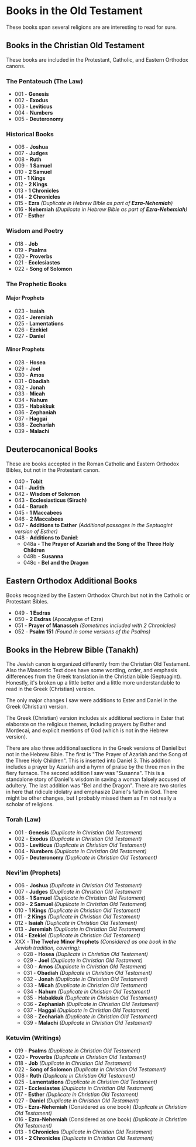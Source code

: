 # Books in the Old Testament
These books span several religions are are interesting to read for sure.

## Books in the Christian Old Testament
These books are included in the Protestant, Catholic, and Eastern Orthodox canons.

### The Pentateuch (The Law)
- 001 - **Genesis**  
- 002 - **Exodus**  
- 003 - **Leviticus**  
- 004 - **Numbers**  
- 005 - **Deuteronomy**  

### Historical Books
- 006 - **Joshua**  
- 007 - **Judges**  
- 008 - **Ruth**  
- 009 - **1 Samuel**  
- 010 - **2 Samuel**  
- 011 - **1 Kings**  
- 012 - **2 Kings**  
- 013 - **1 Chronicles**  
- 014 - **2 Chronicles**  
- 015 - **Ezra**  *(Duplicate in Hebrew Bible as part of **Ezra-Nehemiah**)*  
- 016 - **Nehemiah**  *(Duplicate in Hebrew Bible as part of **Ezra-Nehemiah**)*  
- 017 - **Esther**  

### Wisdom and Poetry
- 018 - **Job**  
- 019 - **Psalms**  
- 020 - **Proverbs**  
- 021 - **Ecclesiastes**  
- 022 - **Song of Solomon**  

### The Prophetic Books
#### Major Prophets
- 023 - **Isaiah**  
- 024 - **Jeremiah**  
- 025 - **Lamentations**  
- 026 - **Ezekiel**  
- 027 - **Daniel**  
#### Minor Prophets
- 028 - **Hosea**  
- 029 - **Joel**  
- 030 - **Amos**  
- 031 - **Obadiah**  
- 032 - **Jonah**  
- 033 - **Micah**  
- 034 - **Nahum**  
- 035 - **Habakkuk**  
- 036 - **Zephaniah**  
- 037 - **Haggai**  
- 038 - **Zechariah**  
- 039 - **Malachi**  

## Deuterocanonical Books
These are books accepted in the Roman Catholic and Eastern Orthodox Bibles, but not in the Protestant canon.

- 040 - **Tobit**  
- 041 - **Judith**  
- 042 - **Wisdom of Solomon**  
- 043 - **Ecclesiasticus (Sirach)**  
- 044 - **Baruch**  
- 045 - **1 Maccabees**  
- 046 - **2 Maccabees**  
- 047 - **Additions to Esther**  *(Additional passages in the Septuagint version of Esther)*  
- 048 - **Additions to Daniel**:  
  - 048a - **The Prayer of Azariah and the Song of the Three Holy Children**  
  - 048b - **Susanna**  
  - 048c - **Bel and the Dragon**  

## Eastern Orthodox Additional Books
Books recognized by the Eastern Orthodox Church but not in the Catholic or Protestant Bibles.

- 049 - **1 Esdras**  
- 050 - **2 Esdras** (Apocalypse of Ezra)  
- 051 - **Prayer of Manasseh**  *(Sometimes included with 2 Chronicles)*  
- 052 - **Psalm 151**  *(Found in some versions of the Psalms)*  


## Books in the Hebrew Bible (Tanakh)
The Jewish canon is organized differently from the Christian Old Testament. Also the Masoretic Text does have some 
wording, order, and emphasis differences from the Greek translation in the Christian bible (Septuagint). Honestly, it's 
broken up a little better and a little more understandable to read in the Greek (Christian) version.

The only major changes I saw were additions to Ester and Daniel in the Greek (Christian) version. 

The Greek (Christian) version includes six additional sections in Ester that elaborate on the religious themes, 
including prayers by Esther and Mordecai, and explicit mentions of God (which is not in the Hebrew version).

There are also three additional sections in the Greek versions of Daniel but not in the Hebrew Bible. The first is 
"The Prayer of Azariah and the Song of the Three Holy Children". This is inserted into Daniel 3. This addition 
includes a prayer by Azariah and a hymn of praise by the three men in the fiery furnace. The second addition I saw was 
"Susanna". This is a standalone story of Daniel's wisdom in saving a woman falsely accused of adultery. The last 
addition was "Bel and the Dragon". There are two stories in here that ridicule idolatry and emphasize Daniel's faith in 
God. There might be other changes, but I probably missed them as I'm not really a scholar of religions. 


### Torah (Law)
- 001 - **Genesis**  *(Duplicate in Christian Old Testament)*  
- 002 - **Exodus**  *(Duplicate in Christian Old Testament)*  
- 003 - **Leviticus**  *(Duplicate in Christian Old Testament)*  
- 004 - **Numbers**  *(Duplicate in Christian Old Testament)*  
- 005 - **Deuteronomy**  *(Duplicate in Christian Old Testament)*  

### Nevi'im (Prophets)
- 006 - **Joshua**  *(Duplicate in Christian Old Testament)*  
- 007 - **Judges**  *(Duplicate in Christian Old Testament)*  
- 008 - **1 Samuel**  *(Duplicate in Christian Old Testament)*  
- 009 - **2 Samuel**  *(Duplicate in Christian Old Testament)*  
- 010 - **1 Kings**  *(Duplicate in Christian Old Testament)*  
- 011 - **2 Kings**  *(Duplicate in Christian Old Testament)*  
- 012 - **Isaiah**  *(Duplicate in Christian Old Testament)*  
- 013 - **Jeremiah**  *(Duplicate in Christian Old Testament)*  
- 014 - **Ezekiel**  *(Duplicate in Christian Old Testament)*
- XXX - **The Twelve Minor Prophets**  *(Considered as one book in the Jewish tradition, covering)*:
  - 028 - **Hosea**  *(Duplicate in Christian Old Testament)*  
  - 029 - **Joel**  *(Duplicate in Christian Old Testament)*  
  - 030 - **Amos**  *(Duplicate in Christian Old Testament)*  
  - 031 - **Obadiah**  *(Duplicate in Christian Old Testament)*  
  - 032 - **Jonah**  *(Duplicate in Christian Old Testament)*  
  - 033 - **Micah**  *(Duplicate in Christian Old Testament)*  
  - 034 - **Nahum**  *(Duplicate in Christian Old Testament)*  
  - 035 - **Habakkuk**  *(Duplicate in Christian Old Testament)*  
  - 036 - **Zephaniah**  *(Duplicate in Christian Old Testament)*  
  - 037 - **Haggai**  *(Duplicate in Christian Old Testament)*  
  - 038 - **Zechariah**  *(Duplicate in Christian Old Testament)*  
  - 039 - **Malachi**  *(Duplicate in Christian Old Testament)*  

### Ketuvim (Writings)
- 019 - **Psalms**  *(Duplicate in Christian Old Testament)*  
- 020 - **Proverbs**  *(Duplicate in Christian Old Testament)*  
- 018 - **Job**  *(Duplicate in Christian Old Testament)*  
- 022 - **Song of Solomon**  *(Duplicate in Christian Old Testament)*  
- 008 - **Ruth**  *(Duplicate in Christian Old Testament)*  
- 025 - **Lamentations**  *(Duplicate in Christian Old Testament)*  
- 021 - **Ecclesiastes**  *(Duplicate in Christian Old Testament)*  
- 017 - **Esther**  *(Duplicate in Christian Old Testament)*  
- 027 - **Daniel**  *(Duplicate in Christian Old Testament)*  
- 015 - **Ezra-Nehemiah**  (Considered as one book)  *(Duplicate in Christian Old Testament)* 
- 016 - **Ezra-Nehemiah**  (Considered as one book)  *(Duplicate in Christian Old Testament)*  
- 013 - **1 Chronicles**  *(Duplicate in Christian Old Testament)*  
- 014 - **2 Chronicles**  *(Duplicate in Christian Old Testament)*  
